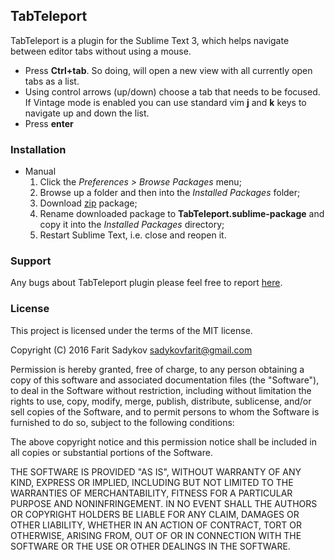 ## TabTeleport

TabTeleport is a plugin for the Sublime Text 3, which helps navigate between
editor tabs without using a mouse.

 - Press **Ctrl+tab**. So doing, will open a new view with all currently open
   tabs as a list.
 - Using control arrows (up/down) choose a tab that needs to be focused. If Vintage mode
   is enabled you can use standard vim **j** and **k** keys to navigate up and
   down the list.
 - Press **enter**


### Installation
 * Manual
   1. Click the *Preferences > Browse Packages* menu;
   2. Browse up a folder and then into the *Installed Packages* folder;
   3. Download [zip](https://github.com/Farit/TabTeleport/archive/master.zip) package;
   4. Rename downloaded package to **TabTeleport.sublime-package** and copy it into the *Installed Packages* directory;
   4. Restart Sublime Text, i.e. close and reopen it.

### Support

Any bugs about TabTeleport plugin please feel free to report [here](https://github.com/Farit/TabTeleport/issues).

### License

This project is licensed under the terms of the MIT license.

Copyright (C) 2016 Farit Sadykov sadykovfarit@gmail.com

Permission is hereby granted, free of charge, to any person obtaining a copy of this software and associated documentation files (the "Software"), to deal in the Software without restriction, including without limitation the rights to use, copy, modify, merge, publish, distribute, sublicense, and/or sell copies of the Software, and to permit persons to whom the Software is furnished to do so, subject to the following conditions:

The above copyright notice and this permission notice shall be included in all copies or substantial portions of the Software.

THE SOFTWARE IS PROVIDED "AS IS", WITHOUT WARRANTY OF ANY KIND, EXPRESS OR IMPLIED, INCLUDING BUT NOT LIMITED TO THE WARRANTIES OF MERCHANTABILITY, FITNESS FOR A PARTICULAR PURPOSE AND NONINFRINGEMENT. IN NO EVENT SHALL THE AUTHORS OR COPYRIGHT HOLDERS BE LIABLE FOR ANY CLAIM, DAMAGES OR OTHER LIABILITY, WHETHER IN AN ACTION OF CONTRACT, TORT OR OTHERWISE, ARISING FROM, OUT OF OR IN CONNECTION WITH THE SOFTWARE OR THE USE OR OTHER DEALINGS IN THE SOFTWARE.
